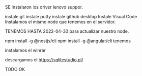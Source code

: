 SE instalaron los driver lenovo suppor.

instale git
instale putty
instale github desktop
Instale Visual Code
Instalamos el mismo node que tenemos en el servidor.

TENEMOS HASTA 2022-04-30 para actualizar nuestro node.

npm install -g @nestjs/cli
npm install -g @angular/cli
tenemos 

instalamos el winrar 

descargamos el https://sqlitestudio.pl/

TODO OK
